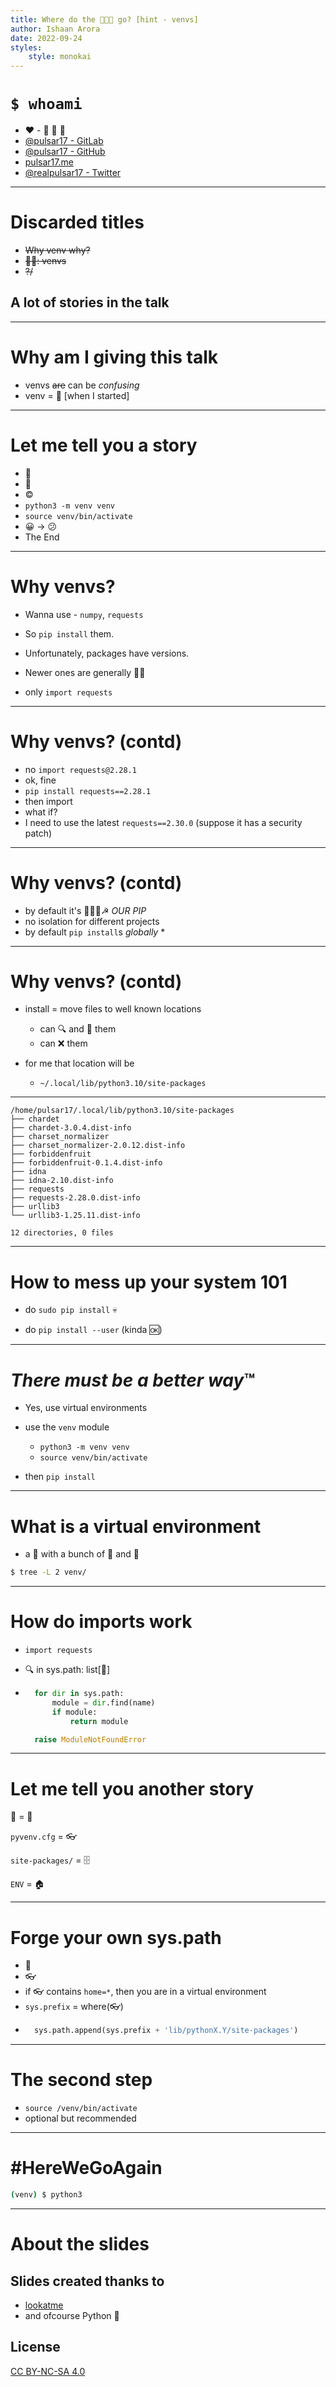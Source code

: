 ```yaml
---
title: Where do the 🐍🐍🐍 go? [hint - venvs]
author: Ishaan Arora
date: 2022-09-24
styles:
    style: monokai
---
```


# `$ whoami`
- ♥ - 🐍 🐧 🎨
- [@pulsar17 - GitLab](https://gitlab.com/pulsar17)
- [@pulsar17 - GitHub](https://github.com/pulsar17)
- [pulsar17.me](https://pulsar17.me)
- [@realpulsar17 - Twitter](https://twitter.com/realpulsar17)

---------

# Discarded titles
- ~~Why venv why?~~
- ~~🧙🔥: venvs~~
- ~~?/~~

## A lot of stories in the talk

---------

# Why am I giving this talk
- venvs ~~are~~ can be *confusing*
- venv = 🧙 [when I started]

---------

# Let me tell you a story
- 🧙
- 🐍
- ©
- `python3 -m venv venv`
- `source venv/bin/activate`
- 😀 → 😕
- The End

--------

# Why venvs?
- Wanna use - `numpy`, `requests`


- So `pip install` them.
- Unfortunately, packages have versions.
- Newer ones are generally 🍰🍒
- only `import requests`

---------

# Why venvs? (contd)

- no `import requests@2.28.1`
- ok, fine
- `pip install requests==2.28.1`
- then import
- what if?
- I need to use the latest `requests==2.30.0` (suppose it has a security patch)

---------

# Why venvs? (contd)

- by default it's 🐰👐🏻☭ *OUR PIP*
- no isolation for different projects
- by default
    `pip install`s *globally* *

---------

# Why venvs? (contd)

- install = move files to well known locations
    - can 🔍 and 🍔 them
    - can ❌ them

- for me that location will be 
    - `~/.local/lib/python3.10/site-packages`

---------

```
/home/pulsar17/.local/lib/python3.10/site-packages
├── chardet
├── chardet-3.0.4.dist-info
├── charset_normalizer
├── charset_normalizer-2.0.12.dist-info
├── forbiddenfruit
├── forbiddenfruit-0.1.4.dist-info
├── idna
├── idna-2.10.dist-info
├── requests
├── requests-2.28.0.dist-info
├── urllib3
└── urllib3-1.25.11.dist-info

12 directories, 0 files
```

---------
# How to mess up your system 101

- do `sudo pip install` 💀


- do `pip install --user` (kinda 🆗)

---------

# *There must be a better way*™
- Yes, use virtual environments

- use the `venv` module
    - `python3 -m venv venv`
    - `source venv/bin/activate`


- then `pip install`

---------
# What is a virtual environment
- a 📁 with a bunch of 📜 and 📁
```bash
$ tree -L 2 venv/
```

---------
# How do imports work


- `import requests`


- 🔍 in sys.path: list[📁]

- ```python
    for dir in sys.path:
        module = dir.find(name)
        if module:
            return module

    raise ModuleNotFoundError
   ```

---------

# Let me tell you another story

🐍 = 🧑

`pyvenv.cfg` = 👓

`site-packages/` = 🗄

`ENV` = 🏠

---------
# Forge your own sys.path

- 🧑
- 👓
- if 👓 contains `home=*`, then you are in a virtual environment
- `sys.prefix` = where(👓)
- ```python 
    sys.path.append(sys.prefix + 'lib/pythonX.Y/site-packages')
    ```
---------
# The second step
- `source /venv/bin/activate`
- optional but recommended
---------
# #HereWeGoAgain

```bash
(venv) $ python3
```
---------

# About the slides

## Slides created thanks to
- [lookatme](https://pypi.org/project/lookatme/)
- and ofcourse Python 🐍

## License
[CC BY-NC-SA 4.0](https://creativecommons.org/licenses/by-nc-sa/4.0/)
